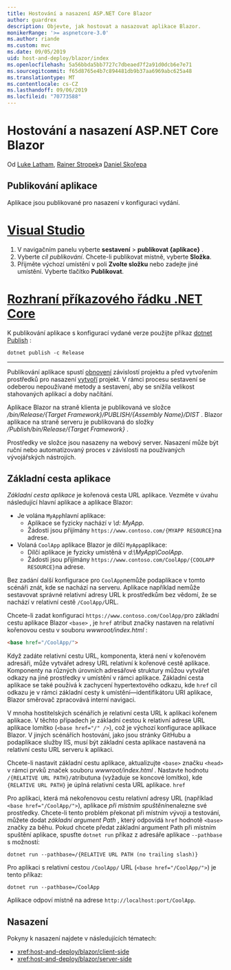 ```yaml
---
title: Hostování a nasazení ASP.NET Core Blazor
author: guardrex
description: Objevte, jak hostovat a nasazovat aplikace Blazor.
monikerRange: '>= aspnetcore-3.0'
ms.author: riande
ms.custom: mvc
ms.date: 09/05/2019
uid: host-and-deploy/blazor/index
ms.openlocfilehash: 5a56bbda5bb7727c7dbeaed7f2a91d0dcb6e7e71
ms.sourcegitcommit: f65d8765e4b7c894481db9b37aa6969abc625a48
ms.translationtype: MT
ms.contentlocale: cs-CZ
ms.lasthandoff: 09/06/2019
ms.locfileid: "70773588"
---
```

# <a name="host-and-deploy-aspnet-core-blazor"></a>Hostování a nasazení ASP.NET Core Blazor

Od [Luke Latham](https://github.com/guardrex), [Rainer Stropek](https://www.timecockpit.com)a [Daniel Skořepa](https://github.com/danroth27)

## <a name="publish-the-app"></a>Publikování aplikace

Aplikace jsou publikované pro nasazení v konfiguraci vydání.

# <a name="visual-studiotabvisual-studio"></a>[Visual Studio](#tab/visual-studio)

1. V navigačním panelu vyberte **sestavení** > **publikovat {aplikace}** .
1. Vyberte *cíl publikování*. Chcete-li publikovat místně, vyberte **Složka**.
1. Přijměte výchozí umístění v poli **Zvolte složku** nebo zadejte jiné umístění. Vyberte tlačítko **Publikovat**.

# <a name="net-core-clitabnetcore-cli"></a>[Rozhraní příkazového řádku .NET Core](#tab/netcore-cli)

K publikování aplikace s konfigurací vydané verze použijte příkaz [dotnet Publish](/dotnet/core/tools/dotnet-publish) :

```console
dotnet publish -c Release
```

---

Publikování aplikace spustí [obnovení](/dotnet/core/tools/dotnet-restore) závislostí projektu a před vytvořením prostředků pro nasazení [vytvoří](/dotnet/core/tools/dotnet-build) projekt. V rámci procesu sestavení se odeberou nepoužívané metody a sestavení, aby se snížila velikost stahovaných aplikací a doby načítání.

Aplikace Blazor na straně klienta je publikovaná ve složce */bin/Release/{Target Framework}/PUBLISH/{Assembly Name}/DIST* . Blazor aplikace na straně serveru je publikovaná do složky */Publish/bin/Release/{Target Framework}* .

Prostředky ve složce jsou nasazeny na webový server. Nasazení může být ruční nebo automatizovaný proces v závislosti na používaných vývojářských nástrojích.

## <a name="app-base-path"></a>Základní cesta aplikace

*Základní cesta aplikace* je kořenová cesta URL aplikace. Vezměte v úvahu následující hlavní aplikace a aplikace Blazor:

* Je volána `MyApp`hlavní aplikace:
  * Aplikace se fyzicky nachází v *\\d: MyApp*.
  * Žádosti jsou přijímány `https://www.contoso.com/{MYAPP RESOURCE}`na adrese.
* Volaná `CoolApp` aplikace Blazor je dílčí `MyApp`aplikace:
  * Dílčí aplikace je fyzicky umístěná v *d:\\MyApp\\CoolApp*.
  * Žádosti jsou přijímány `https://www.contoso.com/CoolApp/{COOLAPP RESOURCE}`na adrese.

Bez zadání další konfigurace pro `CoolApp`nemůže podaplikace v tomto scénáři znát, kde se nachází na serveru. Aplikace například nemůže sestavovat správné relativní adresy URL k prostředkům bez vědomí, že se nachází v relativní cestě `/CoolApp/`URL.

Chcete-li zadat konfiguraci `https://www.contoso.com/CoolApp/`pro základní cestu aplikace Blazor `<base>` , je `href` atribut značky nastaven na relativní kořenovou cestu v souboru *wwwroot/index.html* :

```html
<base href="/CoolApp/">
```

Když zadáte relativní cestu URL, komponenta, která není v kořenovém adresáři, může vytvářet adresy URL relativní k kořenové cestě aplikace. Komponenty na různých úrovních adresářové struktury můžou vytvářet odkazy na jiné prostředky v umístění v rámci aplikace. Základní cesta aplikace se také používá k zachycení hypertextového odkazu, kde `href` cíl odkazu je v rámci základní cesty k umístění&mdash;identifikátoru URI aplikace, Blazor směrovač zpracovává interní navigaci.

V mnoha hostitelských scénářích je relativní cesta URL k aplikaci kořenem aplikace. V těchto případech je základní cestou k relativní adrese URL aplikace lomítko (`<base href="/" />`), což je výchozí konfigurace aplikace Blazor. V jiných scénářích hostování, jako jsou stránky GitHubu a podaplikace služby IIS, musí být základní cesta aplikace nastavená na relativní cestu URL serveru k aplikaci.

Chcete-li nastavit základní cestu aplikace, aktualizujte `<base>` značku `<head>` v rámci prvků značek souboru *wwwroot/index.html* . Nastavte hodnotu `/{RELATIVE URL PATH}/`atributuna (vyžaduje se koncové lomítko), kde `{RELATIVE URL PATH}` je úplná relativní cesta URL aplikace. `href`

Pro aplikaci, která má nekořenovou cestu relativní adresy URL (například `<base href="/CoolApp/">`), aplikace *při místním spuštění*nenalezne své prostředky. Chcete-li tento problém překonat při místním vývoji a testování, můžete dodat *základní argument Path* , který odpovídá `href` hodnotě `<base>` značky za běhu. Pokud chcete předat základní argument Path při místním spuštění aplikace, spusťte `dotnet run` příkaz z adresáře aplikace `--pathbase` s možností:

```console
dotnet run --pathbase=/{RELATIVE URL PATH (no trailing slash)}
```

Pro aplikaci s relativní cestou `/CoolApp/` URL (`<base href="/CoolApp/">`) je tento příkaz:

```console
dotnet run --pathbase=/CoolApp
```

Aplikace odpoví místně na adrese `http://localhost:port/CoolApp`.

## <a name="deployment"></a>Nasazení

Pokyny k nasazení najdete v následujících tématech:

* <xref:host-and-deploy/blazor/client-side>
* <xref:host-and-deploy/blazor/server-side>
